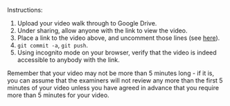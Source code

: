 <!--
The video walk through is [here](FIX-ME).
-->

Instructions:

1. Upload your video walk through to Google Drive.
2. Under sharing, allow anyone with the link to view the video.
3. Place a link to the video above, and uncomment those lines (see [here](https://gitlab.computing.dcu.ie/sblott/2017-ca400-YOUR_NAME/edit/master/docs/video-walk-through/README.md)).
4. `git commit -a`, `git push`.
5. Using incognito mode on your browser, verify that the video is indeed accessible to anybody with the link.

Remember that your video may not be more than 5 minutes long - if it is, you can assume that the examiners will not review any more than the first 5 minutes of your video unless you have agreed in advance that you require more than 5 minutes for your video.   
